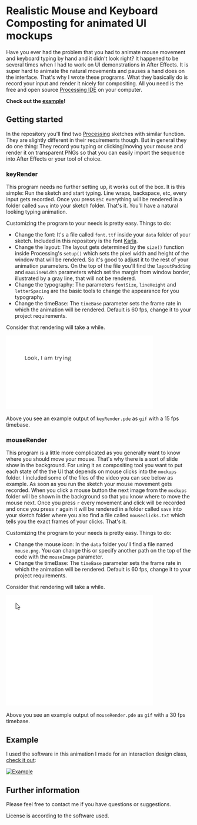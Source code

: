 # Realistic Mouse and Keyboard Composting for animated UI mockups
Have you ever had the problem that you had to animate mouse movement and keyboard typing by hand and it didn't look right? It happened to be several times when I had to work on UI demonstrations in After Effects. It is super hard to animate the natural movements and pauses a hand does on the interface. That's why I wrote these programs. What they basically do is record your input and render it nicely for compositing. All you need is the free and open source [Processing IDE](https://processing.org/download/) on your computer.

**Check out the [example](https://github.com/bsplt/Mouse-and-Keyboard-Compositing-for-UI-Mockups/blob/master/README.md#example)!**

## Getting started
In the repository you'll find two [Processing](https://processing.org/) sketches with similar function. They are slightly different in their requirements though. But in general they do one thing: They record you typing or clicking/moving your mouse and render it on transparent PNGs so that you can easily import the sequence into After Effects or your tool of choice.

### keyRender
This program needs no further setting up, it works out of the box. It is this simple: Run the sketch and start typing. Line wraps, backspace, etc, every input gets recorded. Once you press `ESC` everything will be rendered in a folder called `save` into your sketch folder. That's it. You'll have a natural looking typing animation.

Customizing the program to your needs is pretty easy. Things to do:
* Change the font: It's a file called `font.ttf` inside your `data` folder of your sketch. Included in this repository is the font [Karla](https://fonts.google.com/specimen/Karla).
* Change the layout: The layout gets determined by the `size()` function inside Processing's `setup()` which sets the pixel width and height of the window that will be rendered. So it's good to adjust it to the rest of your animation parameters. On the top of the file you'll find the `layoutPadding` and `maxLineWidth` parameters which set the margin from window border, illustrated by a gray line, that will not be rendered.
* Change the typography: The parameters `fontSize`, `lineHeight` and `letterSpacing` are the basic tools to change the appearance for you typography.
* Change the timeBase: The `timeBase` parameter sets the frame rate in which the animation will be rendered. Default is 60 fps, change it to your project requirements.

Consider that rendering will take a while.

![Example animation of the keyboard program](https://raw.githubusercontent.com/bsplt/Mouse-and-Keyboard-Compositing-for-UI-Mockups/master/examples/KeyboardExample.gif?raw=true)

Above you see an example output of `keyRender.pde` as `gif` with a 15 fps timebase. 

### mouseRender
This program is a little more complicated as you generally want to know where you should move your mouse. That's why there is a sort of slide show in the background. For using it as compositing tool you want to put each state of the the UI that depends on mouse clicks into the `mockups` folder. I included some of the files of the video you can see below as example. As soon as you run the sketch your mouse movement gets recorded. When you click a mouse button the next image from the `mockups` folder will be shown in the background so that you know where to move the mouse next. Once you press `r` every movement and click will be recorded and once you press `r` again it will be rendered in a folder called `save` into your sketch folder where you also find a file called `mouseclicks.txt` which tells you the exact frames of your clicks. That's it.

Customizing the program to your needs is pretty easy. Things to do:
* Change the mouse icon: In the `data` folder you'll find a file named `mouse.png`. You can change this or specify another path on the top of the code with the `mouseImage` parameter.
* Change the timeBase: The `timeBase` parameter sets the frame rate in which the animation will be rendered. Default is 60 fps, change it to your project requirements.

Consider that rendering will take a while.

![Example animation of the mouse program](https://raw.githubusercontent.com/bsplt/Mouse-and-Keyboard-Compositing-for-UI-Mockups/master/examples/MouseExample.gif?raw=true)

Above you see an example output of `mouseRender.pde` as `gif` with a 30 fps timebase. 

## Example
I used the software in this animation I made for an interaction design class, [check it out](https://www.youtube.com/watch?v=lwESUN0Did0):


[![Example](http://img.youtube.com/vi/lwESUN0Did0/maxresdefault.jpg)](https://www.youtube.com/watch?v=lwESUN0Did0)

## Further information
Please feel free to contact me if you have questions or suggestions.

License is according to the software used.
